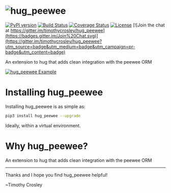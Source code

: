 ![hug_peewee](https://raw.github.com/timothycrosley/hug_peewee/develop/artwork/logo.png)
===================

[![PyPI version](https://badge.fury.io/py/hug_peewee.svg)](http://badge.fury.io/py/hug_peewee)
[![Build Status](https://travis-ci.org/timothycrosley/hug_peewee.svg?branch=master)](https://travis-ci.org/timothycrosley/hug_peewee)
[![Coverage Status](https://coveralls.io/repos/timothycrosley/hug_peewee/badge.svg?branch=master&service=github)](https://coveralls.io/github/timothycrosley/hug_peewee?branch=master)
[![License](https://img.shields.io/github/license/mashape/apistatus.svg)](https://pypi.python.org/pypi/hug_peewee/)
[![Join the chat at https://gitter.im/timothycrosley/hug_peewee](https://badges.gitter.im/Join%20Chat.svg)](https://gitter.im/timothycrosley/hug_peewee?utm_source=badge&utm_medium=badge&utm_campaign=pr-badge&utm_content=badge)

An extension to hug that adds clean integration with the peewee ORM

[![hug_peewee Example](https://raw.github.com/timothycrosley/hug_peewee/develop/artwork/example.gif)](https://github.com/timothycrosley/hug_peewee/blob/develop/examples/example.py)


Installing hug_peewee
===================

Installing hug_peewee is as simple as:

```bash
pip3 install hug_peewee --upgrade
```

Ideally, within a virtual environment.


Why hug_peewee?
===================

An extension to hug that adds clean integration with the peewee ORM

--------------------------------------------

Thanks and I hope you find hug_peewee helpful!

~Timothy Crosley
